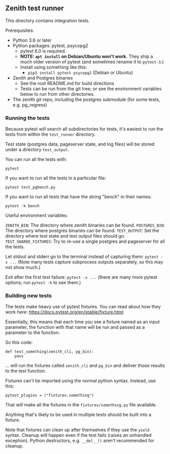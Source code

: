 ## Zenith test runner

This directory contains integration tests.

Prerequisites:
- Python 3.6 or later
- Python packages: pytest, psycopg2
    - pytest 6.0 is required.
    - __NOTE: `apt install` on Debian/Ubuntu won't work.__
      They ship a much older version of pytest (and sometimes rename it to
      `pytest-3`.)
    - Install using something like this:
        - `pip3 install pytest psycopg2` (Debian or Ubuntu)
- Zenith and Postgres binaries
    - See the root README.md for build directions
    - Tests can be run from the git tree; or see the environment variables
      below to run from other directories.
- The zenith git repo, including the postgres submodule
  (for some tests, e.g. pg_regress)

### Running the tests

Because pytest will search all subdirectories for tests, it's easiest to
run the tests from within the `test_runner` directory.

Test state (postgres data, pageserver state, and log files) will
be stored under a directory `test_output`.

You can run all the tests with:

`pytest`

If you want to run all the tests in a particular file:

`pytest test_pgbench.py`

If you want to run all tests that have the string "bench" in their names:

`pytest -k bench`

Useful environment variables:

`ZENITH_BIN`: The directory where zenith binaries can be found.
`POSTGRES_BIN`: The directory where postgres binaries can be found.
`TEST_OUTPUT`: Set the directory where test state and test output files
should go.
`TEST_SHARED_FIXTURES`: Try to re-use a single postgres and pageserver
for all the tests.

Let stdout and stderr go to the terminal instead of capturing them:
`pytest -s ...`
(Note many tests capture subprocess outputs separately, so this may not
show much.)

Exit after the first test failure:
`pytest -x ...`
(there are many more pytest options; run `pytest -h` to see them.)


### Building new tests

The tests make heavy use of pytest fixtures. You can read about how they work here: https://docs.pytest.org/en/stable/fixture.html

Essentially, this means that each time you see a fixture named as an input parameter, the function with that name will be run and passed as a parameter to the function.

So this code:
```
def test_something(zenith_cli, pg_bin):
    pass
```

... will run the fixtures called `zenith_cli` and `pg_bin` and deliver those results to the test function.

Fixtures can't be imported using the normal python syntax. Instead, use this:
```
pytest_plugins = ("fixtures.something")
```
That will make all the fixtures in the `fixtures/something.py` file available.

Anything that's likely to be used in multiple tests should be built into a fixture.

Note that fixtures can clean up after themselves if they use the `yield` syntax.
Cleanup will happen even if the test fails (raises an unhandled exception).
Python destructors, e.g. `__del__()` aren't recommended for cleanup.
